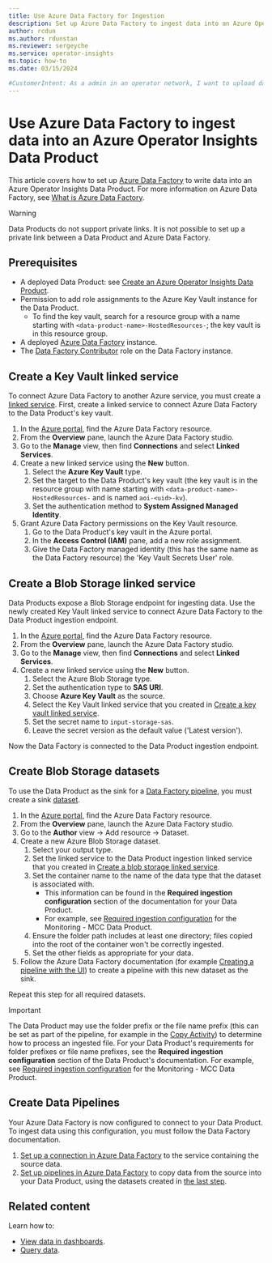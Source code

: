 ```yaml
---
title: Use Azure Data Factory for Ingestion
description: Set up Azure Data Factory to ingest data into an Azure Operator Insights Data Product.
author: rcdun
ms.author: rdunstan
ms.reviewer: sergeyche
ms.service: operator-insights
ms.topic: how-to
ms.date: 03/15/2024

#CustomerIntent: As a admin in an operator network, I want to upload data to Azure Operator Insights so that my organization can use Azure Operator Insights.
---
```


# Use Azure Data Factory to ingest data into an Azure Operator Insights Data Product

This article covers how to set up [Azure Data Factory](/azure/data-factory/) to write data into an Azure Operator Insights Data Product.
For more information on Azure Data Factory, see [What is Azure Data Factory](/azure/data-factory/introduction).

> [!WARNING]
> Data Products do not support private links. It is not possible to set up a private link between a Data Product and Azure Data Factory.

## Prerequisites

- A deployed Data Product: see [Create an Azure Operator Insights Data Product](/azure/operator-insights/data-product-create).
- Permission to add role assignments to the Azure Key Vault instance for the Data Product.
  - To find the key vault, search for a resource group with a name starting with `<data-product-name>-HostedResources-`; the key vault is in this resource group.
- A deployed [Azure Data Factory](/azure/data-factory/) instance.
- The [Data Factory Contributor](/azure/data-factory/concepts-roles-permissions#scope-of-the-data-factory-contributor-role) role on the Data Factory instance.

## Create a Key Vault linked service

To connect Azure Data Factory to another Azure service, you must create a [linked service](/azure/data-factory/concepts-linked-services?tabs=data-factory). First, create a linked service to connect Azure Data Factory to the Data Product's key vault.

1. In the [Azure portal](https://ms.portal.azure.com/#home), find the Azure Data Factory resource.
1. From the **Overview** pane, launch the Azure Data Factory studio.
1. Go to the **Manage** view, then find **Connections** and select **Linked Services**.
1. Create a new linked service using the **New** button.
   1. Select the **Azure Key Vault** type.
   1. Set the target to the Data Product's key vault (the key vault is in the resource group with name starting with `<data-product-name>-HostedResources-` and is named `aoi-<uid>-kv`).
   1. Set the authentication method to **System Assigned Managed Identity**.
1. Grant Azure Data Factory permissions on the Key Vault resource.
   1. Go to the Data Product's key vault in the Azure portal.
   1. In the **Access Control (IAM)** pane, add a new role assignment.
   1. Give the Data Factory managed identity (this has the same name as the Data Factory resource) the 'Key Vault Secrets User' role.

## Create a Blob Storage linked service

Data Products expose a Blob Storage endpoint for ingesting data. Use the newly created Key Vault linked service to connect Azure Data Factory to the Data Product ingestion endpoint.

1. In the [Azure portal](https://ms.portal.azure.com/#home), find the Azure Data Factory resource.
2. From the **Overview** pane, launch the Azure Data Factory studio.
3. Go to the **Manage** view, then find **Connections** and select **Linked Services**.
4. Create a new linked service using the **New** button.
    1. Select the Azure Blob Storage type.
    1. Set the authentication type to **SAS URI**.
    1. Choose **Azure Key Vault** as the source.
    1. Select the Key Vault linked service that you created in [Create a key vault linked service](#create-a-key-vault-linked-service).
    1. Set the secret name to `input-storage-sas`.
    1. Leave the secret version as the default value ('Latest version').

Now the Data Factory is connected to the Data Product ingestion endpoint.

## Create Blob Storage datasets

To use the Data Product as the sink for a [Data Factory pipeline](/azure/data-factory/concepts-pipelines-activities?tabs=data-factory), you must create a sink [dataset](/azure/data-factory/concepts-datasets-linked-services?tabs=data-factory).

1. In the [Azure portal](https://ms.portal.azure.com/#home), find the Azure Data Factory resource.
2. From the **Overview** pane, launch the Azure Data Factory studio.
3. Go to the **Author** view -> Add resource -> Dataset.
4. Create a new Azure Blob Storage dataset.
    1. Select your output type.
    1. Set the linked service to the Data Product ingestion linked service that you created in [Create a blob storage linked service](#create-a-blob-storage-linked-service).
    1. Set the container name to the name of the data type that the dataset is associated with.
        - This information can be found in the **Required ingestion configuration** section of the documentation for your Data Product.
        - For example, see [Required ingestion configuration](concept-monitoring-mcc-data-product.md#required-ingestion-configuration) for the Monitoring - MCC Data Product.
    1. Ensure the folder path includes at least one directory; files copied into the root of the container won't be correctly ingested.
    1. Set the other fields as appropriate for your data.
5. Follow the Azure Data Factory documentation (for example [Creating a pipeline with the UI](/azure/data-factory/concepts-pipelines-activities?tabs=data-factory#creating-a-pipeline-with-ui)) to create a pipeline with this new dataset as the sink.

Repeat this step for all required datasets.

> [!IMPORTANT]
> The Data Product may use the folder prefix or the file name prefix (this can be set as part of the pipeline, for example in the [Copy Activity](/azure/data-factory/connector-azure-blob-storage?tabs=data-factory#blob-storage-as-a-sink-type)) to determine how to process an ingested file. For your Data Product's requirements for folder prefixes or file name prefixes, see the **Required ingestion configuration** section of the Data Product's documentation. For example, see [Required ingestion configuration](concept-monitoring-mcc-data-product.md#required-ingestion-configuration) for the Monitoring - MCC Data Product.

## Create Data Pipelines

Your Azure Data Factory is now configured to connect to your Data Product. To ingest data using this configuration, you must follow the Data Factory documentation.

1. [Set up a connection in Azure Data Factory](/azure/data-factory/connector-overview) to the service containing the source data.
2. [Set up pipelines in Azure Data Factory](/azure/data-factory/concepts-pipelines-activities?tabs=data-factory#creating-a-pipeline-with-ui) to copy data from the source into your Data Product, using the datasets created in [the last step](#create-blob-storage-datasets).

## Related content

Learn how to:

- [View data in dashboards](dashboards-use.md).
- [Query data](data-query.md).
